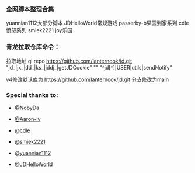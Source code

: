### 全网脚本整理合集

yuannian1112大部分脚本
JDHelloWorld常规游戏
passerby-b果园到家系列
cdle愤怒系列
smiek2221 joy乐园

### 青龙拉取仓库命令：
拉取地址 ql repo https://github.com/lanternook/jd.git "jd_|jx_|dd_|ks_|jddj_|getJDCookie" "" "^jd[^]|USER|utils|sendNotify"


v4修改默认库为 https://github.com/lanternook/jd.git  分支修改为main

### Special thanks to:


* [@NobyDa](https://github.com/NobyDa)

* [@Aaron-lv](https://github.com/Aaron-lv)

* [@cdle](https://github.com/cdle)

* [@smiek2221](https://github.com/smiek2221)

* [@yuannian1112](https://github.com/yuannian1112/)

* [@JDHelloWorld](https://github.com/JDHelloWorld/) 
 
